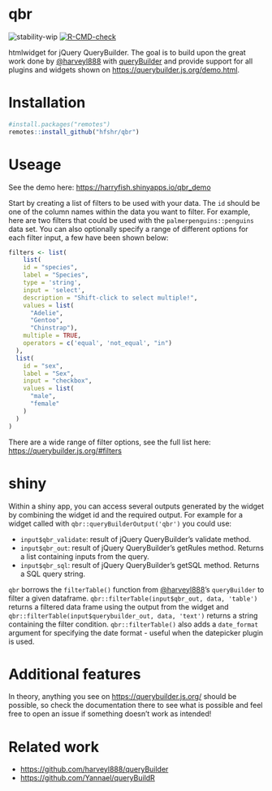 
# qbr

<!-- badges: start -->

![stability-wip](https://img.shields.io/badge/stability-work_in_progress-lightgrey.svg)
[![R-CMD-check](https://github.com/hfshr/qbr/workflows/R-CMD-check/badge.svg)](https://github.com/hfshr/qbr/actions)
<!-- badges: end -->

htmlwidget for jQuery QueryBuilder. The goal is to build upon the great
work done by [@harveyl888](https://github.com/harveyl888) with
[queryBuilder](https://github.com/harveyl888/queryBuilder) and provide
support for all plugins and widgets shown on
<https://querybuilder.js.org/demo.html>.

# Installation

``` r
#install.packages("remotes")
remotes::install_github("hfshr/qbr")
```

# Useage

See the demo here: <https://harryfish.shinyapps.io/qbr_demo>

Start by creating a list of filters to be used with your data. The `id`
should be one of the column names within the data you want to filter.
For example, here are two filters that could be used with the
`palmerpenguins::penguins` data set. You can also optionally specify a
range of different options for each filter input, a few have been shown
below:

``` r
filters <- list(
    list(
    id = "species",
    label = "Species",
    type = 'string',
    input = 'select',
    description = "Shift-click to select multiple!",
    values = list(
      "Adelie",
      "Gentoo", 
      "Chinstrap"),
    multiple = TRUE,
    operators = c('equal', 'not_equal', "in")
  ),
  list(
    id = "sex",
    label = "Sex",
    input = "checkbox",
    values = list(
      "male",
      "female"
    )
  )
)
```

There are a wide range of filter options, see the full list here:
<https://querybuilder.js.org/#filters>

# shiny

Within a shiny app, you can access several outputs generated by the
widget by combining the widget id and the required output. For example
for a widget called with `qbr::queryBuilderOutput('qbr')` you could use:

-   `input$qbr_validate`: result of jQuery QueryBuilder’s validate
    method.
-   `input$qbr_out`: result of jQuery QueryBuilder’s getRules method.
    Returns a list containing inputs from the query.
-   `input$qbr_sql`: result of jQuery QueryBuilder’s getSQL method.
    Returns a SQL query string.

`qbr` borrows the `filterTable()` function from
[@harveyl888](https://github.com/harveyl888)’s `queryBuilder` to filter
a given dataframe. `qbr::filterTable(input$qbr_out, data, 'table')`
returns a filtered data frame using the output from the widget and
`qbr::filterTable(input$querybuilder_out, data, 'text')` returns a
string containing the filter condition. `qbr::filterTable()` also adds a
`date_format` argument for specifying the date format - useful when the
datepicker plugin is used.

# Additional features

In theory, anything you see on <https://querybuilder.js.org/> should be
possible, so check the documentation there to see what is possible and
feel free to open an issue if something doesn’t work as intended!

# Related work

-   <https://github.com/harveyl888/queryBuilder>
-   <https://github.com/Yannael/queryBuildR>
